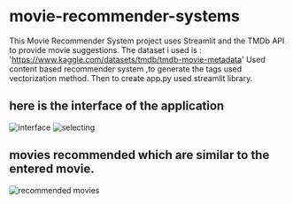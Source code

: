 # movie-recommender-systems

This Movie Recommender System project uses Streamlit and the TMDb API to provide movie suggestions.
The dataset i used is : 'https://www.kaggle.com/datasets/tmdb/tmdb-movie-metadata'
Used content based recommender system ,to generate the tags used vectorization method.
Then to create app.py used streamlit library.

## here is the interface of the application
![interface](https://github.com/user-attachments/assets/0eb6466a-60fb-4707-a576-c611363c3f7e)
 ![selecting](https://github.com/user-attachments/assets/2f4e8991-09d2-4fd2-b892-6a77465105d1)

## movies recommended which are similar to the entered movie.
![recommended movies](https://github.com/user-attachments/assets/a842a8cb-48c4-4ec7-aafa-d4eaf0c709c5)

